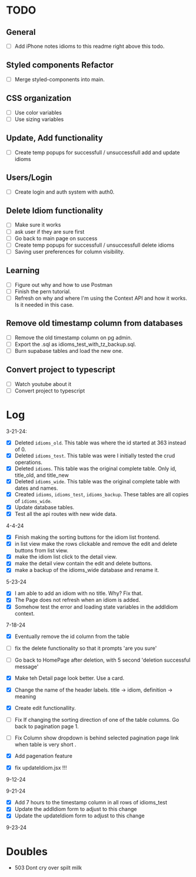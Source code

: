 # TODO

## General

- [ ] Add iPhone notes idioms to this readme right above this todo.

## Styled components Refactor

- [ ] Merge styled-components into main.

## CSS organization

- [ ] Use color variables
- [ ] Use sizing variables

## Update, Add functionality

- [ ] Create temp popups for successfull / unsuccessfull add and update idioms

## Users/Login

- [ ] Create login and auth system with auth0.

## Delete Idiom functionality

- [ ] Make sure it works
- [ ] ask user if they are sure first
- [ ] Go back to main page on success
- [ ] Create temp popups for successfull / unsuccessfull delete idioms
- [ ] Saving user preferences for column visibility.

## Learning

- [ ] Figure out why and how to use Postman
- [ ] Finish the pern tutorial.
- [ ] Refresh on why and where I'm using the Context API and how it works. Is it needed in this case.

## Remove old timestamp column from databases

- [ ] Remove the old timestamp column on pg admin.
- [ ] Export the .sql as idioms_test_with_tz_backup.sql.
- [ ] Burn supabase tables and load the new one.

## Convert project to typescript

- [ ] Watch youtube about it
- [ ] Convert project to typescript

# Log

3-21-24:

- [x] Deleted `idioms_old`. This table was where the id started at 363 instead of 0.
- [x] Deleted `idioms_test`. This table was were I initially tested the crud operations.
- [x] Deleted `idioms`. This table was the original complete table. Only id, title_old, and title_new
- [x] Deleted `idioms_wide`. This table was the original complete table with dates and names.
- [x] Created `idioms`, `idioms_test`, `idioms_backup`. These tables are all copies of `idioms_wide`.
- [x] Update database tables.
- [x] Test all the api routes with new wide data.

4-4-24

- [x] Finish making the sorting buttons for the idiom list frontend.
- [x] in list view make the rows clickable and remove the edit and delete buttons from list view.
- [x] make the idiom list click to the detail view.
- [x] make the detail view contain the edit and delete buttons.
- [x] make a backup of the idioms_wide database and rename it.

5-23-24

- [x] I am able to add an idiom with no title. Why? Fix that.
- [x] The Page does not refresh when an idiom is added.
- [x] Somehow test the error and loading state variables in the addIdiom context.

7-18-24

- [x] Eventually remove the id column from the table
- [ ] fix the delete functionality so that it prompts 'are you sure'
- [ ] Go back to HomePage after deletion, with 5 second 'deletion successful message'
- [x] Make teh Detail page look better. Use a card.
- [x] Change the name of the header labels. title -> idiom, definition -> meaning
- [x] Create edit functionallity.
- [ ] Fix If changing the sorting direction of one of the table columns. Go back to pagination page 1.
- [ ] Fix Column show dropdown is behind selected pagination page link when table is very short .

- [x] Add pagenation feature
- [x] fix updateIdiom.jsx !!!

9-12-24

9-21-24

- [x] Add 7 hours to the timestamp column in all rows of idioms_test
- [x] Update the addIdiom form to adjust to this change
- [x] Update the updateIdiom form to adjust to this change

9-23-24

# Doubles

- 503 Dont cry over spilt milk
